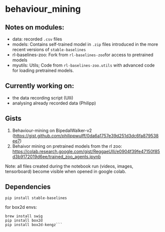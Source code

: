 # behaviour_mining

## Notes on modules:
- data: recorded `.csv` files
- models: Contains self-trained model in `.zip` files introduced in the more recent versions of `stable-baselines`
- rl-baselines-zoo: Fork from `rl-baselines-zoo`for access to pretrained models
- myutils: Utils; Code from `rl-baselines-zoo.utils` with advanced code for loading pretrained models.

## Currently working on:
- the data recording script (Ulli)
- analysing already recorded data (Philipp)

## Gists

1. Behaviour-mining on BipedalWalker-v2 (https://gist.github.com/philippwulff/0da6a1757e39d251d3dc6fa879538ee7)
2. Behaivor mining on pretrained models from the rl zoo:
https://colab.research.google.com/gist/ReggaeUlli/e0904f39fe47150f85d3b9172019d6ee/trained_zoo_agents.ipynb

Note: all files created during the notebook run (videos, images, tensorboard) become visible when opened in google colab.

## Dependencies

```
pip install stable-baselines
```

for box2d envs:
```
brew install swig
pip install box2d
pip install box2d-kengz```
